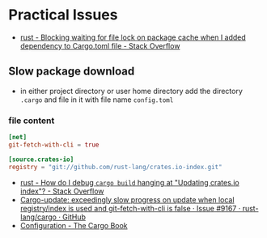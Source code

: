 # Practical Issues

- [rust - Blocking waiting for file lock on package cache when I added dependency to Cargo.toml file - Stack Overflow](https://stackoverflow.com/questions/72264451/blocking-waiting-for-file-lock-on-package-cache-when-i-added-dependency-to-cargo)

## Slow package download

- in either project directory or user home directory add the directory `.cargo` and file in it with file name `config.toml`

### file content

```toml
[net]
git-fetch-with-cli = true

[source.crates-io]
registry = "git://github.com/rust-lang/crates.io-index.git"
```

- [rust - How do I debug `cargo build` hanging at "Updating crates.io index"? - Stack Overflow](https://stackoverflow.com/questions/53361052/how-do-i-debug-cargo-build-hanging-at-updating-crates-io-index)
- [Cargo-update: exceedingly slow progress on update when local registry/index is used and git-fetch-with-cli is false · Issue #9167 · rust-lang/cargo · GitHub](https://github.com/rust-lang/cargo/issues/9167)
- [Configuration - The Cargo Book](https://doc.rust-lang.org/cargo/reference/config.html)